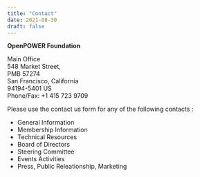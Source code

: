 ```yaml
---
title: "Contact"
date: 2021-08-30
draft: false
---
```


__OpenPOWER Foundation__  

Main Office  
548 Market Street,  
PMB 57274  
San Francisco, California  
94194-5401 US  
Phone/Fax: +1 415 723 9709  

Please use the contact us form for any of the following contacts :
- General Information
- Membership Information
- Technical Resources
- Board of Directors
- Steering Committee
- Events Activities
- Press, Public Releationship, Marketing
